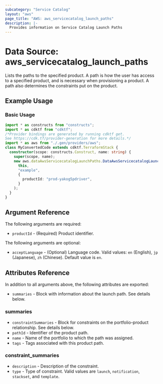 ```yaml
---
subcategory: "Service Catalog"
layout: "aws"
page_title: "AWS: aws_servicecatalog_launch_paths"
description: |-
  Provides information on Service Catalog Launch Paths
---
```


# Data Source: aws_servicecatalog_launch_paths

Lists the paths to the specified product. A path is how the user has access to a specified product, and is necessary when provisioning a product. A path also determines the constraints put on the product.

## Example Usage

### Basic Usage

```typescript
import * as constructs from "constructs";
import * as cdktf from "cdktf";
/*Provider bindings are generated by running cdktf get.
See https://cdk.tf/provider-generation for more details.*/
import * as aws from "./.gen/providers/aws";
class MyConvertedCode extends cdktf.TerraformStack {
  constructor(scope: constructs.Construct, name: string) {
    super(scope, name);
    new aws.dataAwsServicecatalogLaunchPaths.DataAwsServicecatalogLaunchPaths(
      this,
      "example",
      {
        productId: "prod-yakog5pdriver",
      }
    );
  }
}

```

## Argument Reference

The following arguments are required:

* `productId` - (Required) Product identifier.

The following arguments are optional:

* `acceptLanguage` - (Optional) Language code. Valid values: `en` (English), `jp` (Japanese), `zh` (Chinese). Default value is `en`.

## Attributes Reference

In addition to all arguments above, the following attributes are exported:

* `summaries` - Block with information about the launch path. See details below.

### summaries

* `constraintSummaries` - Block for constraints on the portfolio-product relationship. See details below.
* `pathId` - Identifier of the product path.
* `name` - Name of the portfolio to which the path was assigned.
* `tags` - Tags associated with this product path.

### constraint_summaries

* `description` - Description of the constraint.
* `type` - Type of constraint. Valid values are `launch`, `notification`, `stackset`, and `template`.

<!-- cache-key: cdktf-0.17.0-pre.15 input-8cd509a3ccd00ff2817dd9e565e79653f92e6ca3667262f2198e30867b7b238c -->